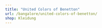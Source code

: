 ```yaml
---
title: "United Colors of Benetton"
url: /bangalore/united-colors-of-benetton/
shop: Kleidung
---
```

